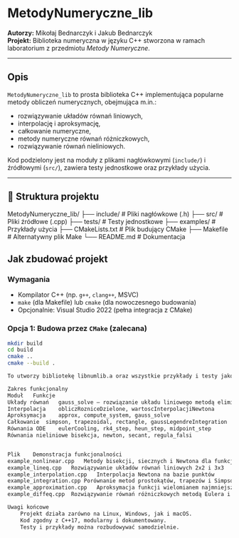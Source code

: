 # MetodyNumeryczne_lib

**Autorzy:** Mikołaj Bednarczyk i Jakub Bednarczyk  
**Projekt:** Biblioteka numeryczna w języku C++ stworzona w ramach laboratorium z przedmiotu *Metody Numeryczne*.

---

## Opis

`MetodyNumeryczne_lib` to prosta biblioteka C++ implementująca popularne metody obliczeń numerycznych, obejmująca m.in.:

- rozwiązywanie układów równań liniowych,
- interpolację i aproksymację,
- całkowanie numeryczne,
- metody numeryczne równań różniczkowych,
- rozwiązywanie równań nieliniowych.

Kod podzielony jest na moduły z plikami nagłówkowymi (`include/`) i źródłowymi (`src/`), zawiera testy jednostkowe oraz przykłady użycia.

---

## 📁 Struktura projektu

MetodyNumeryczne_lib/
├── include/ # Pliki nagłówkowe (.h)
├── src/ # Pliki źródłowe (.cpp)
├── tests/ # Testy jednostkowe
├── examples/ # Przykłady użycia
├── CMakeLists.txt # Plik budujący CMake
├── Makefile # Alternatywny plik Make
└── README.md # Dokumentacja

## Jak zbudować projekt

### Wymagania

- Kompilator C++ (np. `g++`, `clang++`, MSVC)
- `make` (dla Makefile) lub `cmake` (dla nowoczesnego budowania)
- Opcjonalnie: Visual Studio 2022 (pełna integracja z CMake)

### Opcja 1: Budowa przez `CMake` (zalecana)

```bash
mkdir build
cd build
cmake ..
cmake --build .

To utworzy bibliotekę libnumlib.a oraz wszystkie przykłady i testy jako osobne pliki wykonywalne.

Zakres funkcjonalny
Moduł	Funkcje
Układy równań	gauss_solve – rozwiązanie układu liniowego metodą eliminacji Gaussa
Interpolacja	obliczRozniceDzielone, wartoscInterpolacjiNewtona
Aproksymacja	approx, compute_system, gauss_solve
Całkowanie	simpson, trapezoidal, rectangle, gaussLegendreIntegration
Równania ODE	eulerCooling, rk4_step, heun_step, midpoint_step
Równania nieliniowe	bisekcja, newton, secant, regula_falsi


Plik	Demonstracja funkcjonalności
example_nonlinear.cpp	Metody bisekcji, siecznych i Newtona dla funkcji nieliniowych
example_lineq.cpp	Rozwiązywanie układów równań liniowych 2x2 i 3x3
example_interpolation.cpp	Interpolacja Newtona na bazie punktów
example_integration.cpp	Porównanie metod prostokątów, trapezów i Simpsona
example_approximation.cpp	Aproksymacja funkcji wielomianem najmniejszych kwadratów
example_diffeq.cpp	Rozwiązywanie równań różniczkowych metodą Eulera i RK4

Uwagi końcowe
    Projekt działa zarówno na Linux, Windows, jak i macOS.
    Kod zgodny z C++17, modularny i dokumentowany.
    Testy i przykłady można rozbudowywać samodzielnie.


